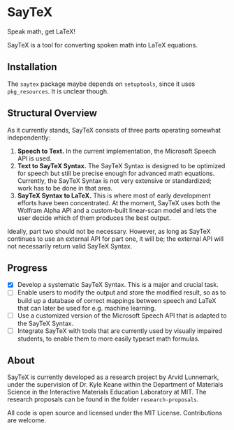 # SayTeX
Speak math, get LaTeX!

SayTeX is a tool for converting spoken math into LaTeX equations.

## Installation

The `saytex` package maybe depends on `setuptools`, since it uses `pkg_resources`. It is unclear though.

## Structural Overview

As it currently stands, SayTeX consists of three parts operating somewhat independently:

1. **Speech to Text.** In the current implementation, the Microsoft Speech API is used.
2. **Text to SayTeX Syntax.** The SayTeX Syntax is designed to be optimized for speech but still be precise enough for advanced math equations. Currently, the SayTeX Syntax is not very extensive or standardized; work has to be done in that area.
3. **SayTeX Syntax to LaTeX.** This is where most of early development efforts have been concentrated. At the moment, SayTeX uses both the Wolfram Alpha API and a custom-built linear-scan model and lets the user decide which of them produces the best output.

Ideally, part two should not be necessary. However, as long as SayTeX continues to use an external API for part one, it will be; the external API will not necessarily return valid SayTeX Syntax.

## Progress

- [x] Develop a systematic SayTeX Syntax. This is a major and crucial task.
- [ ] Enable users to modify the output and store the modified result, so as to build up a database of correct mappings between speech and LaTeX that can later be used for e.g. machine learning.
- [ ] Use a customized version of the Microsoft Speech API that is adapted to the SayTeX Syntax.
- [ ] Integrate SayTeX with tools that are currently used by visually impaired students, to enable them to more easily typeset math formulas.

## About

SayTeX is currently developed as a research project by Arvid Lunnemark, under the supervision of Dr. Kyle Keane within the Department of Materials Science in the Interactive Materials Education Laboratory at MIT. The research proposals can be found in the folder `research-proposals`.

All code is open source and licensed under the MIT License. Contributions are welcome.
